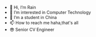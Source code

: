 - 👋 Hi, I’m Rain
- 👀 I’m interested in Computer Technology
- 📖 I’m a student in China
- 📫 How to reach me haha,that's all
- 😎 Senior CV Engineer

<!---
Rian is a ✨ special ✨ repository because its `README.md` (this file) appears on your GitHub profile.
You can click the Preview link to take a look at your changes.
--->

